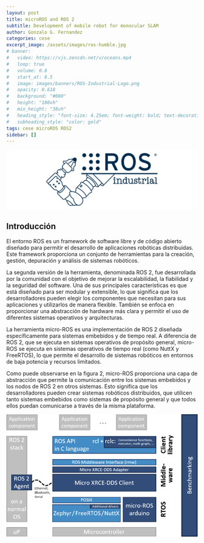 ```yaml
---
layout: post
title: microROS and ROS 2
subtitle: Development of mobile robot for monocular SLAM
author: Gonzalo G. Fernandez
categories: cese
excerpt_image: /assets/images/ros-humble.jpg
# banner:
#   video: https://vjs.zencdn.net/v/oceans.mp4
#   loop: true
#   volume: 0.8
#   start_at: 8.5
#   image: images/banners/ROS-Industrial-Logo.png
#   opacity: 0.618
#   background: "#000"
#   height: "100vh"
#   min_height: "38vh"
#   heading_style: "font-size: 4.25em; font-weight: bold; text-decoration: underline"
#   subheading_style: "color: gold"
tags: cese microROS ROS2
sidebar: []
---
```


![banner](/assets/images/banners/ROS-Industrial-Logo.png)

## Introducción

El entorno ROS es un framework de software libre y de código abierto diseñado para permitir el desarrollo de aplicaciones robóticas distribuidas. Este framework proporciona un conjunto de herramientas para la creación, gestión, depuración y análisis de sistemas robóticos.

La segunda versión de la herramienta, denominada ROS 2, fue desarrollada por la comunidad con el objetivo de mejorar la escalabilidad, la fiabilidad y la seguridad del software. Una de sus principales caracterı́sticas es que está diseñado para ser modular y extensible, lo que significa que los desarrolladores pueden elegir los componentes que necesitan para sus aplicaciones y utilizarlos de manera flexible. También se enfoca en proporcionar una abstracción de hardware más clara y permitir el uso de diferentes sistemas operativos y arquitecturas.

La herramienta micro-ROS es una implementación de ROS 2 diseñada especı́ficamente para sistemas embebidos y de tiempo real. A diferencia de ROS 2, que se ejecuta en sistemas operativos de propósito general, micro-ROS se ejecuta en sistemas operativos de tiempo real (como NuttX y FreeRTOS), lo que permite el desarrollo de sistemas robóticos en entornos de baja potencia y recursos limitados.

Como puede observarse en la figura 2, micro-ROS proporciona una capa de abstracción que permite la comunicación entre los sistemas embebidos y los nodos de ROS 2 en otros sistemas. Esto significa que los desarrolladores pueden crear sistemas robóticos distribuidos, que utilicen tanto sistemas embebidos como sistemas de propósito general y que todos ellos puedan comunicarse a través de la misma plataforma.

![micro-ROS architecture](/assets/images/micro-ROS_architecture.png)